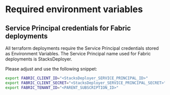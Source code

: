 # Required environment variables

## Service Principal credentials for Fabric deployments

All terraform deployments require the Service Principal credentials stored as Environment Variables. The Service Principal name used for Fabric deployments is StacksDeployer.

Please adjust and use the following snippet:

```sh
export FABRIC_CLIENT_ID="<StacksDeployer_SERVICE_PRINCIPAL_ID>"
export FABRIC_CLIENT_SECRET="<StacksDeployer_SERVICE_PRINCIPAL_SECRET>"
export FABRIC_TENANT_ID="<PARENT_SUBSCRIPTION_ID>"
```
